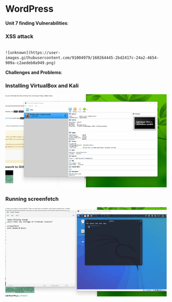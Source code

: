 # WordPress

**Unit 7 finding Vulnerabilities**: 

### XSS attack
```

![unknown](https://user-images.githubusercontent.com/91004979/160264445-2bd2417c-24a2-4654-909a-c2aedeb0a949.png)

```


**Challenges and Problems**: 

### Installing VirtualBox and Kali
<img src="vbox_kali.gif" alt="Virtualbox Installation">
 
### Running screenfetch
<img src="screenfetch.gif" alt="Running screenfetch">
